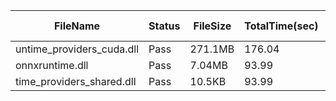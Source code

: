  | FileName                  | Status | FileSize | TotalTime(sec) | Upload(sec) | Submit(sec) | SignWait(sec) | Retry Count | 
 |---------------------------|--------|----------|----------------|-------------|-------------|---------------|-------------|
 | untime_providers_cuda.dll | Pass   | 271.1MB  | 176.04         | 4.08        | 0.57        | 171.39        | 0           | 
 | onnxruntime.dll           | Pass   | 7.04MB   | 93.99          | 1.34        | 0.46        | 89.33         | 0           | 
 | time_providers_shared.dll | Pass   | 10.5KB   | 93.99          | 0.73        | 0.45        | 89.33         | 0           | 
